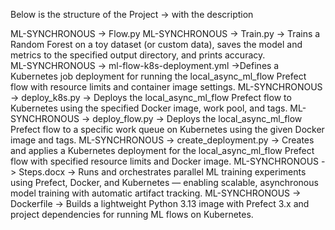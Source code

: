 Below is the structure of the Project -> with the description

ML-SYNCHRONOUS -> Flow.py
ML-SYNCHRONOUS -> Train.py -> Trains a Random Forest on a toy dataset (or custom data), saves the model and metrics to the specified output directory, and prints accuracy.  
ML-SYNCHRONOUS -> ml-flow-k8s-deployment.yml ->Defines a Kubernetes job deployment for running the local_async_ml_flow Prefect flow with resource limits and container image settings.
ML-SYNCHRONOUS -> deploy_k8s.py -> Deploys the local_async_ml_flow Prefect flow to Kubernetes using the specified Docker image, work pool, and tags.
ML-SYNCHRONOUS -> deploy_flow.py  -> Deploys the local_async_ml_flow Prefect flow to a specific work queue on Kubernetes using the given Docker image and tags.
ML-SYNCHRONOUS -> create_deployment.py -> Creates and applies a Kubernetes deployment for the local_async_ml_flow Prefect flow with specified resource limits and Docker image.
ML-SYNCHRONOUS -> Steps.docx -> Runs and orchestrates parallel ML training experiments using Prefect, Docker, and Kubernetes — enabling scalable, asynchronous model training with automatic artifact tracking.
ML-SYNCHRONOUS -> Dockerfile -> Builds a lightweight Python 3.13 image with Prefect 3.x and project dependencies for running ML flows on Kubernetes.  


